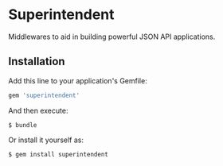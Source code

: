 # Superintendent

Middlewares to aid in building powerful JSON API applications.

## Installation

Add this line to your application's Gemfile:

```ruby
gem 'superintendent'
```

And then execute:

    $ bundle

Or install it yourself as:

    $ gem install superintendent

